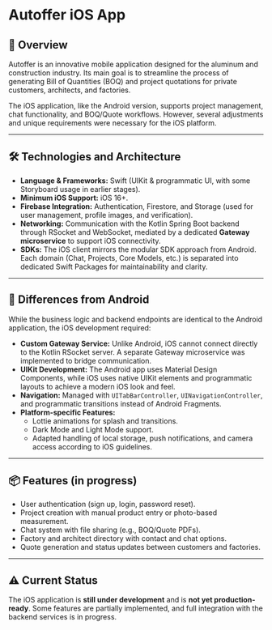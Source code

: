 # Autoffer iOS App

## 📖 Overview
Autoffer is an innovative mobile application designed for the aluminum and construction industry. Its main goal is to streamline the process of generating Bill of Quantities (BOQ) and project quotations for private customers, architects, and factories.

The iOS application, like the Android version, supports project management, chat functionality, and BOQ/Quote workflows. However, several adjustments and unique requirements were necessary for the iOS platform.

---

## 🛠️ Technologies and Architecture
- **Language & Frameworks:** Swift (UIKit & programmatic UI, with some Storyboard usage in earlier stages).
- **Minimum iOS Support:** iOS 16+.
- **Firebase Integration:** Authentication, Firestore, and Storage (used for user management, profile images, and verification).
- **Networking:** Communication with the Kotlin Spring Boot backend through RSocket and WebSocket, mediated by a dedicated **Gateway microservice** to support iOS connectivity.
- **SDKs:** The iOS client mirrors the modular SDK approach from Android. Each domain (Chat, Projects, Core Models, etc.) is separated into dedicated Swift Packages for maintainability and clarity.

---

## 🔑 Differences from Android
While the business logic and backend endpoints are identical to the Android application, the iOS development required:
- **Custom Gateway Service:** Unlike Android, iOS cannot connect directly to the Kotlin RSocket server. A separate Gateway microservice was implemented to bridge communication.
- **UIKit Development:** The Android app uses Material Design Components, while iOS uses native UIKit elements and programmatic layouts to achieve a modern iOS look and feel.
- **Navigation:** Managed with `UITabBarController`, `UINavigationController`, and programmatic transitions instead of Android Fragments.
- **Platform-specific Features:**
  - Lottie animations for splash and transitions.
  - Dark Mode and Light Mode support.
  - Adapted handling of local storage, push notifications, and camera access according to iOS guidelines.

---

## 📦 Features (in progress)
- User authentication (sign up, login, password reset).
- Project creation with manual product entry or photo-based measurement.
- Chat system with file sharing (e.g., BOQ/Quote PDFs).
- Factory and architect directory with contact and chat options.
- Quote generation and status updates between customers and factories.

---

## ⚠️ Current Status
The iOS application is **still under development** and is **not yet production-ready**. Some features are partially implemented, and full integration with the backend services is in progress.
